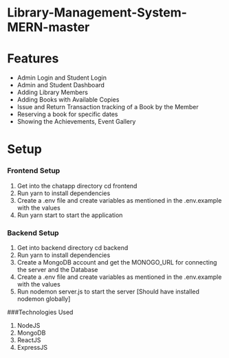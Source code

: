 # Library-Management-System-MERN-master

# Features
- Admin Login and Student Login
- Admin and Student Dashboard
- Adding Library Members
- Adding Books with Available Copies
- Issue and Return Transaction tracking of a Book by the Member
- Reserving a book for specific dates
- Showing the Achievements, Event Gallery

# Setup
### Frontend Setup
1. Get into the chatapp directory cd frontend
2. Run yarn to install dependencies
3. Create a .env file and create variables as mentioned in the .env.example with the values
4. Run yarn start to start the application

### Backend Setup
1. Get into backend directory cd backend
2. Run yarn to install dependencies
3. Create a MongoDB account and get the MONOGO_URL for connecting the server and the Database
4. Create a .env file and create variables as mentioned in the .env.example with the values
5. Run nodemon server.js to start the server [Should have installed nodemon globally]

###Technologies Used
1. NodeJS
2. MongoDB
3. ReactJS
4. ExpressJS
